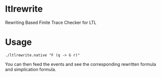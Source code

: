 # ltlrewrite
Rewriting Based Finite Trace Checker for LTL 

# Usage

```./ltlrewrite.native "F (q -> G r)" ```

You can then feed the events and see the corresponding rewritten formula and simplication formula.
